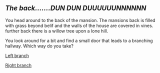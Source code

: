 ## *The back.......DUN DUN DUUUUUUNNNNNN*

You head around to the back of the mansion.
The mansions back is filled with grass beyond belif and the walls of the house are covered in vines. further back there is a willow tree upon a lone hill.

You look around for a bit and find a small door that leads to a branching hallway. Which way do you take?

[Left branch](left,md)

[Right branch](right.md)
